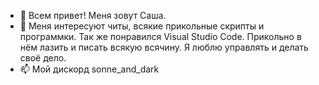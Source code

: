 - 👋 Всем привет! Меня зовут Саша. 
- 👀 Меня интересуют читы, всякие прикольные скрипты и программки. Так же понравился Visual Studio Code. Прикольно в нём лазить и писать всякую всячину. Я люблю управлять и делать своё дело.
- 📫 Мой дискорд sonne_and_dark
